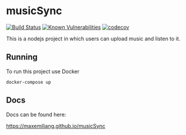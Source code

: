 # musicSync

[![Build Status](https://travis-ci.org/maxemiliang/musicSync.svg?branch=master)](https://travis-ci.org/maxemiliang/musicSync) [![Known Vulnerabilities](https://snyk.io/test/github/maxemiliang/musicSync/1a598e5dbd23cb7a08037355c1a1507fbd6e315a/badge.svg?targetFile=package.json)](https://snyk.io/test/github/maxemiliang/musicSync/1a598e5dbd23cb7a08037355c1a1507fbd6e315a?targetFile=package.json) [![codecov](https://codecov.io/gh/maxemiliang/musicSync/branch/master/graph/badge.svg)](https://codecov.io/gh/maxemiliang/musicSync)

This is a nodejs project in which users can upload music and listen to it.

## Running

To run this project use Docker

`docker-compose up`

## Docs

Docs can be found here:

https://maxemiliang.github.io/musicSync
